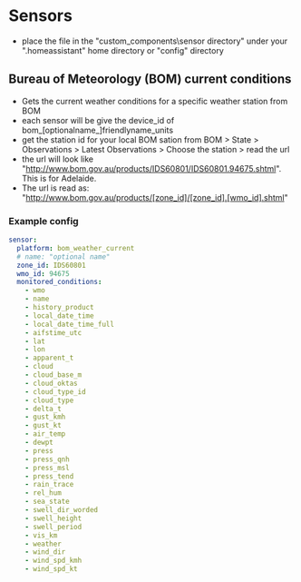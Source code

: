 # Sensors

- place the file in the "custom_components\sensor directory" under your ".homeassistant" home directory or "config" directory

## Bureau of Meteorology (BOM) current conditions

- Gets the current weather conditions for a specific weather station from BOM
- each sensor will be give the device_id of bom_[optionalname_]friendlyname_units
- get the station id for your local BOM sation from BOM > State > Observations > Latest Observations > Choose the station > read the url
- the url will look like "http://www.bom.gov.au/products/IDS60801/IDS60801.94675.shtml". This is for Adelaide.
- The url is read as:    "http://www.bom.gov.au/products/[zone_id]/[zone_id].[wmo_id].shtml"


### Example config
```yaml
sensor:
  platform: bom_weather_current
  # name: "optional name"
  zone_id: IDS60801
  wmo_id: 94675
  monitored_conditions:
    - wmo
    - name
    - history_product
    - local_date_time
    - local_date_time_full
    - aifstime_utc
    - lat
    - lon
    - apparent_t
    - cloud
    - cloud_base_m
    - cloud_oktas
    - cloud_type_id
    - cloud_type
    - delta_t
    - gust_kmh
    - gust_kt
    - air_temp
    - dewpt
    - press
    - press_qnh
    - press_msl
    - press_tend
    - rain_trace
    - rel_hum
    - sea_state
    - swell_dir_worded
    - swell_height
    - swell_period
    - vis_km
    - weather
    - wind_dir
    - wind_spd_kmh
    - wind_spd_kt
```

